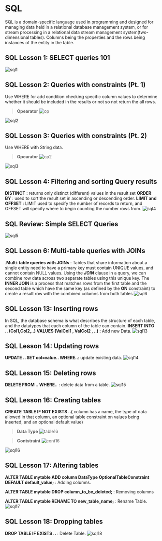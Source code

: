 
# SQL 
SQL is a domain-specific language used in programming and designed for managing data held in a relational database management system, or for stream processing in a relational data stream management system(two-dimensional tables). 
Columns being the properties and the rows being instances of the entity in the table. 

## SQL Lesson 1: SELECT queries 101
![sql1](./SQL_Images/SQL1.PNG)

## SQL Lesson 2: Queries with constraints (Pt. 1)
Use WHERE for add condition checking specific column values to determine whether it should be included in the results or not so not return the all rows.
>**Opearator**
![op](./SQL_Images/Table2.PNG)

![sql2](./SQL_Images/S.PNG)

## SQL Lesson 3: Queries with constraints (Pt. 2)
Use WHERE with String data.
>**Opearator**
![op2](./SQL_Images/table3.PNG)

![sql3](./SQL_Images/sql3.PNG)

## SQL Lesson 4: Filtering and sorting Query results
**DISTINCT** : returns only distinct (different) values in the result set
**ORDER BY** : used to sort the result set in ascending or descending order.
**LIMIT and OFFSET** : LIMIT used to specify the number of records to return, and OFFSET will specify where to begin counting the number rows from.
![sql4](./SQL_Images/sql4.PNG)

## SQL Review: Simple SELECT Queries
![sql5](./SQL_Images/sql5.PNG)

## SQL Lesson 6: Multi-table queries with JOINs
.**Multi-table queries with JOINs** : Tables that share information about a single entity need to have a primary key must contain UNIQUE values, and cannot contain NULL values.
Using the ***JOIN*** clause in a query, we can combine row data across two separate tables using this unique key.
The **INNER JOIN** is a process that matches rows from the first table and the second table which have the same key (as defined by the **ON** constraint) to create a result row with the combined columns from both tables
![sql6](./SQL_Images/sql6.PNG)

## SQL Lesson 13: Inserting rows
 In SQL, the database schema is what describes the structure of each table, and the datatypes that each column of the table can contain.
 **INSERT INTO .. (Col1,Col2,..) VALUES (ValCol1 , ValCol2 , ..)** : Add new Data.
![sql13](./SQL_Images/sql13.PNG)

## SQL Lesson 14: Updating rows
 **UPDATE .. SET col=value.. WHERE..**: update existing data. 
 ![sql14](./SQL_Images/sql14.PNG)

## SQL Lesson 15: Deleting rows
 **DELETE FROM .. WHERE..** : delete data from a table.
 ![sql15](./SQL_Images/sql15.PNG)

## SQL Lesson 16: Creating tables
**CREATE TABLE IF NOT EXISTS ..(** column has a name, the type of data allowed in that column, an optional table constraint on values being inserted, and an optional default value)
>**Data Type**
![table16](./SQL_Images/table16.PNG)

>**Contstraint**
![cont16](./SQL_Images/Contstraint.PNG)

![sql16](./SQL_Images/sql16.PNG)

## SQL Lesson 17: Altering tables
**ALTER TABLE mytable
ADD column DataType OptionalTableConstraint 
    DEFAULT default_value;** : Adding columns.
    
**ALTER TABLE mytable
DROP column_to_be_deleted;** : Removing columns

**ALTER TABLE mytable
RENAME TO new_table_name;** : Rename Table.
![sql17](./SQL_Images/sql17.PNG)

## SQL Lesson 18: Dropping tables
**DROP TABLE IF EXISTS ..** : Delete Table. 
![sql18](./SQL_Images/sql18.PNG)


